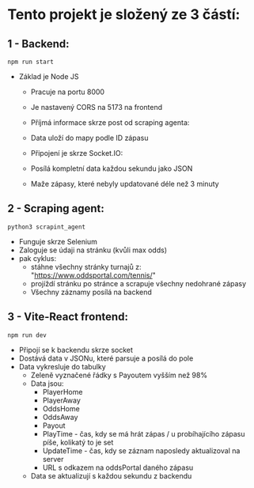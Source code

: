 # Tento projekt je složený ze 3 částí:

## 1 - Backend: 
```
npm run start
```
- Základ je Node JS
    - Pracuje na portu 8000
    - Je nastavený CORS na 5173 na frontend
    
    - Příjmá informace skrze post od scraping agenta:
    - Data uloží do mapy podle ID zápasu
    
    - Připojení je skrze Socket.IO:
    - Posílá kompletní data každou sekundu jako JSON 

    - Maže zápasy, které nebyly updatované déle než 3 minuty

## 2 - Scraping agent: 
```
python3 scrapint_agent
```
- Funguje skrze Selenium
- Zaloguje se údaji na stránku (kvůli max odds)
- pak cyklus:   
    - stáhne všechny stránky turnajů z: "https://www.oddsportal.com/tennis/"
    - projíždí stránku po stránce a scrapuje všechny nedohrané zápasy
    - Všechny záznamy posílá na backend

## 3 - Vite-React frontend: 
```
npm run dev
```
- Připojí se k backendu skrze socket
- Dostává data v JSONu, které parsuje a posílá do pole
- Data vykresluje do tabulky
    - Zeleně vyznačené řádky s Payoutem vyšším než 98%
    - Data jsou: 
        - PlayerHome
        - PlayerAway
        - OddsHome
        - OddsAway
        - Payout
        - PlayTime - čas, kdy se má hrát zápas / u probíhajícího zápasu píše, kolikatý to je set
        - UpdateTime - čas, kdy se záznam naposledy aktualizoval na server
        - URL s odkazem na oddsPortal daného zápasu
    - Data se aktualizují s každou sekundu z backendu
